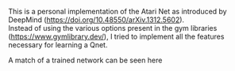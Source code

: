 This is a personal implementation of the Atari Net as introduced by DeepMind (https://doi.org/10.48550/arXiv.1312.5602).<br>
Instead of using the various options present in the gym libraries (https://www.gymlibrary.dev/), I tried to implement all the features necessary for learning a Qnet.<br>

A match of a trained network can be seen here<br>